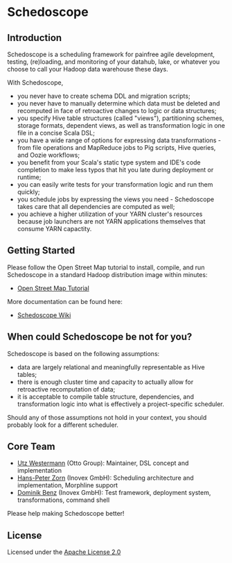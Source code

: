# Schedoscope

## Introduction

Schedoscope is a scheduling framework for painfree agile development, testing, (re)loading, and monitoring of your datahub, lake, or whatever you choose to call your Hadoop data warehouse these days.

With Schedoscope,
* you never have to create schema DDL and migration scripts;
* you never have to manually determine which data must be deleted and recomputed in face of retroactive changes to logic or data structures;
* you specify Hive table structures (called "views"), partitioning schemes, storage formats, dependent views, as well as transformation logic in one file in a concise Scala DSL;
* you have a wide range of options for expressing data transformations - from file operations and MapReduce jobs to Pig scripts, Hive queries, and Oozie workflows;
* you benefit from your Scala's static type system and IDE's code completion to make less typos that hit you late during deployment or runtime;
* you can easily write tests for your transformation logic and run them quickly;
* you schedule jobs by expressing the views you need - Schedoscope takes care that all dependencies are computed as well;
* you achieve a higher utilization of your YARN cluster's resources because job launchers are not YARN applications themselves that consume YARN capactity.
 
## Getting Started

Please follow the Open Street Map tutorial to install, compile, and run Schedoscope in a standard Hadoop distribution image within minutes:

- [Open Street Map Tutorial](https://github.com/ottogroup/schedoscope/wiki/Open%20Street%20Map%20Tutorial)

More documentation can be found here:
* [Schedoscope Wiki](https://github.com/ottogroup/schedoscope/wiki)

## When could Schedoscope be not for you?

Schedoscope is based on the following assumptions:
* data are largely relational and meaningfully representable as Hive tables;
* there is enough cluster time and capacity to actually allow for retroactive recomputation of data;
* it is acceptable to compile table structure, dependencies, and transformation logic into what is effectively a project-specific scheduler.

Should any of those assumptions not hold in your context, you should probably look for a different scheduler.

## Core Team
* [Utz Westermann](https://github.com/utzwestermann) (Otto Group): Maintainer, DSL concept and implementation 
* [Hans-Peter Zorn](https://github.com/hpzorn) (Inovex GmbH): Scheduling architecture and implementation, Morphline support
* [Dominik Benz](https://github.com/dominikbenz) (Inovex GmbH): Test framework, deployment system, transformations, command shell

Please help making Schedoscope better!

## License
Licensed under the [Apache License 2.0](https://github.com/ottogroup/schedoscope/blob/master/LICENSE)
